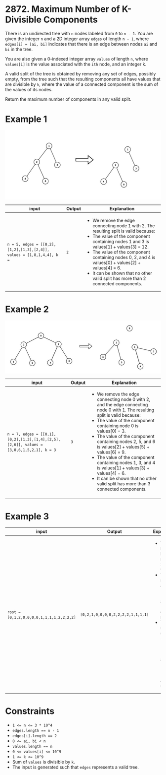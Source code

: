 # 2872. Maximum Number of K-Divisible Components

There is an undirected tree with `n` nodes labeled from `0` to `n - 1`. You are given the integer `n` and a 2D integer array `edges` of length `n - 1`, where `edges[i] = [ai, bi]` indicates that there is an edge between nodes `ai` and `bi` in the tree.

You are also given a 0-indexed integer array `values` of length `n`, where `values[i]` is the value associated with the `ith` node, and an integer k.

A valid split of the tree is obtained by removing any set of edges, possibly empty, from the tree such that the resulting components all have values that are divisible by `k`, where the value of a connected component is the sum of the values of its nodes.

Return the maximum number of components in any valid split.

# Example 1

![Example 1](./assets/image.png)

| input                                                                  | Output | Explanation                                                                                                                                                                                                                                                                                                                                                                                       |
|------------------------------------------------------------------------|--------|---------------------------------------------------------------------------------------------------------------------------------------------------------------------------------------------------------------------------------------------------------------------------------------------------------------------------------------------------------------------------------------------------|
| `n = 5, edges = [[0,2],[1,2],[1,3],[2,4]], values = [1,8,1,4,4], k = ` | `2`    | <ul><li>We remove the edge connecting node 1 with 2. The resulting split is valid because:</li><li>The value of the component containing nodes 1 and 3 is values[1] + values[3] = 12.</li><li>The value of the component containing nodes 0, 2, and 4 is values[0] + values[2] + values[4] = 6.</li><li>It can be shown that no other valid split has more than 2 connected components.</li></ul> |

# Example 2

![Example 2](./assets/image-1.png)

| input              | Output      | Explanation                                                            |
|--------------------|-------------|------------------------------------------------------------------------|
| `n = 7, edges = [[0,1],[0,2],[1,3],[1,4],[2,5],[2,6]], values = [3,0,6,1,5,2,1], k = 3` | `3` | <ul><li>We remove the edge connecting node 0 with 2, and the edge connecting node 0 with 1. The resulting split is valid because:</li><li>The value of the component containing node 0 is values[0] = 3.</li><li>The value of the component containing nodes 2, 5, and 6 is values[2] + values[5] + values[6] = 9.</li><li>The value of the component containing nodes 1, 3, and 4 is values[1] + values[3] + values[4] = 6.</li><li>It can be shown that no other valid split has more than 3 connected components.
</li></ul> |

# Example 3

| input                                    | Output                            | Explanation                                                                                                                                                                                                                                  |
|------------------------------------------|-----------------------------------|----------------------------------------------------------------------------------------------------------------------------------------------------------------------------------------------------------------------------------------------|
| `root = [0,1,2,0,0,0,0,1,1,1,1,2,2,2,2]` | `[0,2,1,0,0,0,0,2,2,2,2,1,1,1,1]` | <ul><li>The odd levels have non-zero values.</li><li>The nodes at level 1 were 1, 2, and are 2, 1 after the reversal.</li><li>The nodes at level 3 were 1, 1, 1, 1, 2, 2, 2, 2, and are 2, 2, 2, 2, 1, 1, 1, 1 after the reversal.</li></ul> |

# Constraints

- `1 <= n <= 3 * 10^4`
- `edges.length == n - 1`
- `edges[i].length == 2`
- `0 <= ai, bi < n`
- `values.length == n`
- `0 <= values[i] <= 10^9`
- `1 <= k <= 10^9`
- Sum of `values` is divisible by `k`.
- The input is generated such that `edges` represents a valid tree.